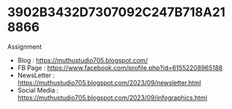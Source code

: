 # 3902B3432D7307092C247B718A218866
Assignment
- Blog : https://muthustudio705.blogspot.com/
- FB Page : https://www.facebook.com/profile.php?id=61552208965188
- NewsLetter : https://muthustudio705.blogspot.com/2023/09/newsletter.html
- Social Media : https://muthustudio705.blogspot.com/2023/09/infographics.html
